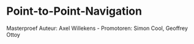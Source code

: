 # Point-to-Point-Navigation
Masterproef Auteur: Axel Willekens - Promotoren: Simon Cool, Geoffrey Ottoy
